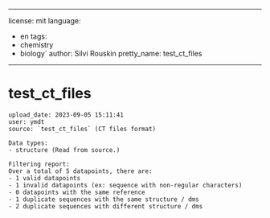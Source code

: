 
---
license: mit
language:
  - en
tags:
  - chemistry
  - biology`
author: Silvi Rouskin
pretty_name: test_ct_files
---

# test_ct_files
	upload_date: 2023-09-05 15:11:41
	user: ymdt
	source: `test_ct_files` (CT files format)

	Data types:
	- structure (Read from source.)

	Filtering report: 
	Over a total of 5 datapoints, there are:
    - 1 valid datapoints
    - 1 invalid datapoints (ex: sequence with non-regular characters)
    - 0 datapoints with the same reference
    - 1 duplicate sequences with the same structure / dms
    - 2 duplicate sequences with different structure / dms